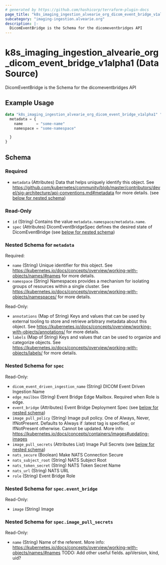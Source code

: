 ```yaml
---
# generated by https://github.com/hashicorp/terraform-plugin-docs
page_title: "k8s_imaging_ingestion_alvearie_org_dicom_event_bridge_v1alpha1 Data Source - terraform-provider-k8s"
subcategory: "imaging-ingestion.alvearie.org"
description: |-
  DicomEventBridge is the Schema for the dicomeventbridges API
---
```


# k8s_imaging_ingestion_alvearie_org_dicom_event_bridge_v1alpha1 (Data Source)

DicomEventBridge is the Schema for the dicomeventbridges API

## Example Usage

```terraform
data "k8s_imaging_ingestion_alvearie_org_dicom_event_bridge_v1alpha1" "example" {
  metadata = {
    name      = "some-name"
    namespace = "some-namespace"

  }
}
```

<!-- schema generated by tfplugindocs -->
## Schema

### Required

- `metadata` (Attributes) Data that helps uniquely identify this object. See https://github.com/kubernetes/community/blob/master/contributors/devel/sig-architecture/api-conventions.md#metadata for more details. (see [below for nested schema](#nestedatt--metadata))

### Read-Only

- `id` (String) Contains the value `metadata.namespace/metadata.name`.
- `spec` (Attributes) DicomEventBridgeSpec defines the desired state of DicomEventBridge (see [below for nested schema](#nestedatt--spec))

<a id="nestedatt--metadata"></a>
### Nested Schema for `metadata`

Required:

- `name` (String) Unique identifier for this object. See https://kubernetes.io/docs/concepts/overview/working-with-objects/names/#names for more details.
- `namespace` (String) Namespaces provides a mechanism for isolating groups of resources within a single cluster. See https://kubernetes.io/docs/concepts/overview/working-with-objects/namespaces/ for more details.

Read-Only:

- `annotations` (Map of String) Keys and values that can be used by external tooling to store and retrieve arbitrary metadata about this object. See https://kubernetes.io/docs/concepts/overview/working-with-objects/annotations/ for more details.
- `labels` (Map of String) Keys and values that can be used to organize and categorize objects. See https://kubernetes.io/docs/concepts/overview/working-with-objects/labels/ for more details.


<a id="nestedatt--spec"></a>
### Nested Schema for `spec`

Read-Only:

- `dicom_event_driven_ingestion_name` (String) DICOM Event Driven Ingestion Name
- `edge_mailbox` (String) Event Bridge Edge Mailbox. Required when Role is edge.
- `event_bridge` (Attributes) Event Bridge Deployment Spec (see [below for nested schema](#nestedatt--spec--event_bridge))
- `image_pull_policy` (String) Image pull policy. One of Always, Never, IfNotPresent. Defaults to Always if :latest tag is specified, or IfNotPresent otherwise. Cannot be updated. More info: https://kubernetes.io/docs/concepts/containers/images#updating-images
- `image_pull_secrets` (Attributes List) Image Pull Secrets (see [below for nested schema](#nestedatt--spec--image_pull_secrets))
- `nats_secure` (Boolean) Make NATS Connection Secure
- `nats_subject_root` (String) NATS Subject Root
- `nats_token_secret` (String) NATS Token Secret Name
- `nats_url` (String) NATS URL
- `role` (String) Event Bridge Role

<a id="nestedatt--spec--event_bridge"></a>
### Nested Schema for `spec.event_bridge`

Read-Only:

- `image` (String) Image


<a id="nestedatt--spec--image_pull_secrets"></a>
### Nested Schema for `spec.image_pull_secrets`

Read-Only:

- `name` (String) Name of the referent. More info: https://kubernetes.io/docs/concepts/overview/working-with-objects/names/#names TODO: Add other useful fields. apiVersion, kind, uid?
